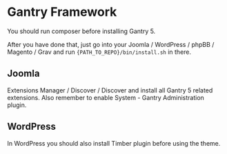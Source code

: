 Gantry Framework
================

You should run composer before installing Gantry 5.

After you have done that, just go into your Joomla / WordPress / phpBB / Magento / Grav and run ```{PATH_TO_REPO}/bin/install.sh``` in there.

## Joomla

Extensions Manager / Discover / Discover and install all Gantry 5 related extensions. Also remember to enable System - Gantry Administration plugin.

## WordPress

In WordPress you should also install Timber plugin before using the theme.
